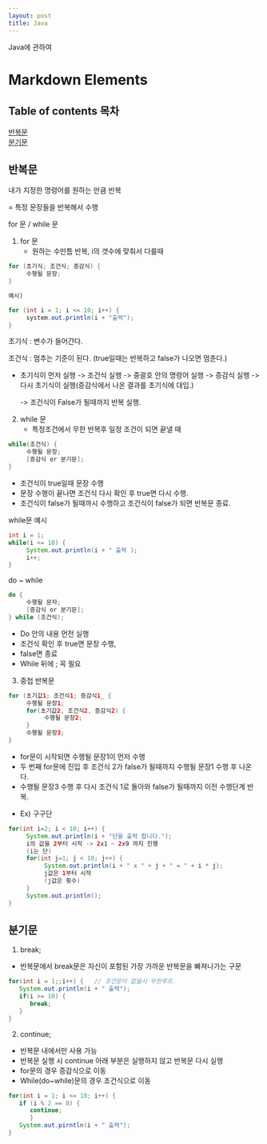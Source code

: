 ```yaml
---
layout: post
title: Java
---
```


Java에 관하여

# Markdown Elements
## Table of contents 목차
[반복문](#-반복문)<br>
[분기문](#-반복문)<br>

## 반복문



내가 지정한 명령어를 원하는 만큼 반복

= 특정 문장들을 반복해서 수행

for 문 / while 문

1. for 문
   - 원하는 수만틈 반복, i의 갯수에 맞춰서 다룰때

```java
for (초기식; 조건식; 증감식) {
     수행될 문장;
}

예시)

for (int i = 1; i <= 10; i++) {
     system.out.println(i + "출력");
}
```

초기식 : 변수가 들어간다.

조건식 : 멈추는 기준이 된다. (true일때는 반복하고 false가 나오면 멈춘다.)

- 초기식이 먼저 실행 -> 조건식 실행 -> 중괄호 안의 명령어 실행 -> 증감식 실행 -> 다시 초기식이 실행(증감식에서 나온 결과를 초기식에 대입.)

  -> 조건식이 False가 될때까지 반복 실행.



2. while 문
   - 특정조건에서 무한 반복후 일정 조건이 되면 끝낼 때

```java
while(조건식) {
     수행될 문장;
     [증감식 or 분기문];
}
```

- 조건식이 true일때 문장 수행
- 문장 수행이 끝나면 조건식 다시 확인 후 true면 다시 수행.
- 조건식이 false가 될때까시 수행하고 조건식이 false가 되면 반복문 종료.

while문 예시

```java
int i = 1;
while(i <= 10) {
     System.out.println(i + " 출력 );
     i++;
}
```



do ~ while



```java
do {
     수행될 문자;
     [증감식 or 분기문];
} while (조건식);
```

- Do 안의 내용 먼전 실행
- 조건식 확인 후 true면 문장 수행,
- false면 종료
- While 뒤에 ; 꼭 필요







3. 중첩 반복문

```java
for (초기값1; 조건식1; 증감식1_ {
     수행될 문장1;
     for(초기값2, 조건식2, 증감식2) {
          수행될 문장2;
     }
     수행될 문장3;
}
```



- for문이 시작되면 수행될 문장1이 먼저 수행
- 두 번째 for문에 진입 후 조건식 2가 false가 될때까지  수행될 문장1 수행 후 나온다.
- 수행될 문장3 수행 후 다시 조건식 1로 돌아와 false가 될때까지 이전 수행단계 반복.


* Ex) 구구단

```java
for(int i=2; i < 10; i++) {
     System.out.println(i + "단을 출력 합니다.");
     i의 값을 2부터 시작 -> 2x1 ~ 2x9 까지 진행
     (i는 단)
     for(int j=1; j < 10; j++) {
          System.out.println(i + " x " + j + " = " + i * j);
          j값은 1부터 시작
          (j값은 횟수)
     }
     System.out.println();	
}
```


## 분기문



1. break;

- 반복문에서 break문은 자신이 포함된 가장 가까운 반복문을 빠져나가는 구문

```java
for(int i = 1;;i++) {   // 조건문이 없을시 무한루프.
   System.out.println(i + " 출력");
   if(i >= 10) {
      break;
   }
}
```



2. continue;

- 반복문 내에서만 사용 가능
- 반복문 실행 시 continue 아래 부분은 실행하지 않고 반복문 다시 실행 
- for문의 경우 증감식으로 이동
- While(do~while)문의 경우 조건식으로 이동

```java
for(int i = 1; i <= 10; i++) {
   if (i % 2 == 0) {
      continue;
      }
   System.out.pirntln(i + " 출력");
}
```
